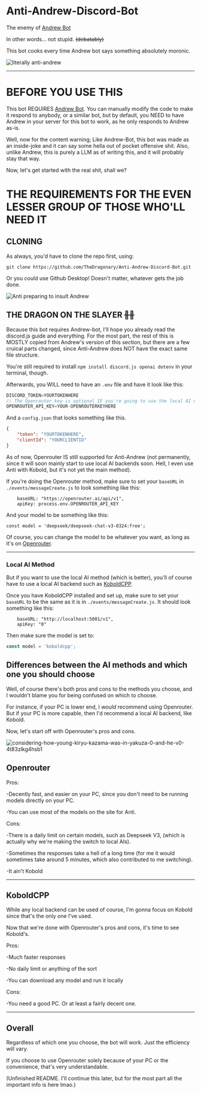 # Anti-Andrew-Discord-Bot
 
The enemy of [Andrew Bot](https://github.com/SpookedDoor/Andrew-Discord-Bot)

In other words... not stupid. ~~(debatably)~~

This bot cooks every time Andrew bot says something absolutely moronic.


![literally anti-andrew](https://github.com/user-attachments/assets/b91d4b30-fabe-4c6a-b5a0-47921eb64543)

----------------------------

# BEFORE YOU USE THIS
This bot REQUIRES [Andrew Bot](https://github.com/SpookedDoor/Andrew-Discord-Bot). You can manually modify the code to make it respond to anybody, or a similar bot, but by default, you NEED to have Andrew in your server for this bot to work, as he only responds to Andrew as-is.

Well, now for the content warning; Like Andrew-Bot, this bot was made as an inside-joke and it can say some hella out of pocket offensive shit. Also, unlike Andrew, this is purely a LLM as of writing this, and it will probably stay that way.

Now, let's get started with the real shit, shall we?

# THE REQUIREMENTS FOR THE EVEN LESSER GROUP OF THOSE WHO'LL NEED IT
## CLONING
As always, you'd have to clone the repo first, using:
```
git clone https://github.com/TheDragonary/Anti-Andrew-Discord-Bot.git
```
Or you could use Github Desktop! Doesn't matter, whatever gets the job done.

![Anti preparing to insult Andrew](https://github.com/user-attachments/assets/1d6b7ca8-3655-4132-935d-aa67886ed4cc)

## THE DRAGON ON THE SLAYER ~~🤣🤣~~

Because this bot requires Andrew-bot, I'll hope you already read the discord.js guide and everything. For the most part, the rest of this is MOSTLY copied from Andrew's version of this section, but there are a few cruical parts changed, since Anti-Andrew does NOT have the exact same file structure.

You're still required to install ``npm install discord.js openai dotenv`` in your terminal, though.

Afterwards, you WILL need to have an ``.env`` file and have it look like this:
```js
DISCORD_TOKEN=YOURTOKENHERE
// The Openrouter key is optional IF you're going to use the local AI method.
OPENROUTER_API_KEY=YOUR-OPENROUTERKEYHERE
```
And a ``config.json`` that looks something like this. 
```json
{
    "token": "YOURTOKENHERE",
    "clientId": "YOURCLIENTID"
}
```

As of now, Openrouter IS still supported for Anti-Andrew (not permanently, since it will soon mainly start to use local AI backends soon. Hell, I even use Anti with Kobold, but it's not yet the main method).

If you're doing the Openrouter method, make sure to set your ``baseURL`` in ``./events/messageCreate.js`` to look something like this:  
```dotenv
    baseURL: "https://openrouter.ai/api/v1",
    apiKey: process.env.OPENROUTER_API_KEY
```
And your model to be something like this:
```dotenv
const model = 'deepseek/deepseek-chat-v3-0324:free';
```
Of course, you can change the model to be whatever you want, as long as it's on [Openrouter](https://openrouter.ai/models).

-----

### Local AI Method
But if you want to use the local AI method (which is better), you'll of course have to use a local AI backend such as [KoboldCPP](https://github.com/LostRuins/koboldcpp). 

Once you have KoboldCPP installed and set up, make sure to set your ``baseURL`` to be the same as it is in ``./events/messageCreate.js``. It should look something like this:  
```dotenv js
	baseURL: "http://localhost:5001/v1",
	apiKey: "0"
```

Then make sure the model is set to:
```js
const model = 'koboldcpp';
```

## Differences between the AI methods and which one you should choose
Well, of course there's both pros and cons to the methods you choose, and I wouldn't blame you for being confused on which to choose.

For instance, if your PC is lower end, I *would* recommend using Openrouter. But if your PC is more capable, then I'd recommend a local AI backend, like Kobold.

Now, let's start off with Openrouter's pros and cons.

![considering-how-young-kiryu-kazama-was-in-yakuza-0-and-he-v0-4t83zlkg4hsb1](https://github.com/user-attachments/assets/156e79da-7da3-4784-8d0e-46288956c7ab)

## Openrouter
Pros:

-Decently fast, and easier on your PC, since you don't need to be running models directly on your PC.

-You can use most of the models on the site for Anti.

Cons:

-There is a daily limit on certain models, such as Deepseek V3, (which is actually why we're making the switch to local AIs).

-Sometimes the responses take a hell of a long time (for me it would sometimes take around 5 minutes, which also contributed to me switching).

-It ain't Kobold

-----

## KoboldCPP
While any local backend can be used of course, I'm gonna focus on Kobold since that's the only one I've used.

Now that we're done with Openrouter's pros and cons, it's time to see Kobold's. 

Pros:

-Much faster responses 

-No daily limit or anything of the sort

-You can download any model and run it locally

Cons:

-You need a good PC. Or at least a fairly decent one.

-----
## Overall
Regardless of which one you choose, the bot will work. Just the efficiency will vary.

If you choose to use Openrouter solely because of your PC or the convenience, that's very understandable. 

(Unfinished README. I'll continue this later, but for the most part all the important info is here lmao.)


